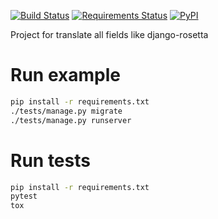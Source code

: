 [![Build Status](https://travis-ci.org/Apkawa/django-modeltranslation-rosetta.svg?branch=master)](https://travis-ci.org/Apkawa/django-modeltranslation-rosetta)
[![Requirements Status](https://requires.io/github/Apkawa/django-multitype-file-field/requirements.svg?branch=master)](https://requires.io/github/Apkawa/django-modeltranslation-rosetta/requirements/?branch=master)
[![PyPI](https://img.shields.io/pypi/pyversions/django-modeltranslation-rosetta.svg)]()

Project for translate all fields like django-rosetta


# Run example
```bash
pip install -r requirements.txt
./tests/manage.py migrate
./tests/manage.py runserver

```
# Run tests

```bash
pip install -r requirements.txt
pytest
tox
```



